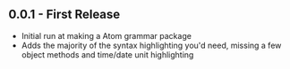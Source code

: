 ## 0.0.1 - First Release
* Initial run at making a Atom grammar package
* Adds the majority of the syntax highlighting you'd need, missing a few
  object methods and time/date unit highlighting
